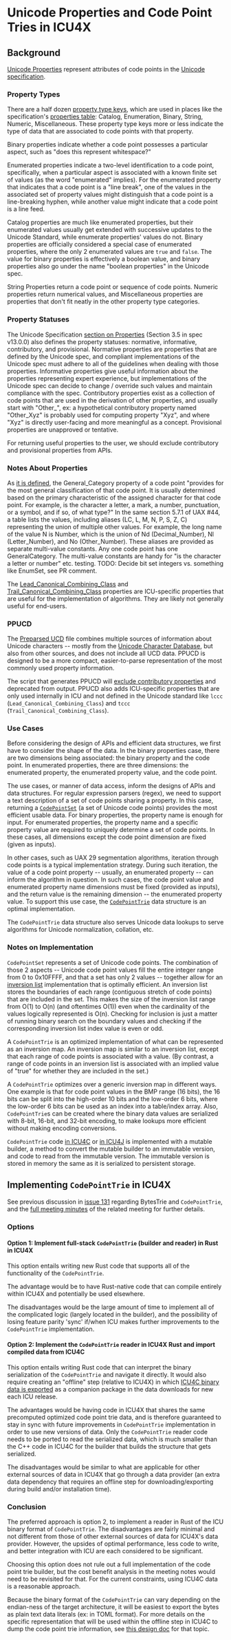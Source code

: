 # Unicode Properties and Code Point Tries in ICU4X

## Background

[Unicode Properties](https://unicode-org.github.io/icu/userguide/strings/properties.html) represent attributes of code points in the [Unicode specification](https://www.unicode.org/reports/tr44/#Properties). 

### Property Types

There are a half dozen [property type keys](https://www.unicode.org/reports/tr44/#About_Property_Table), which are used in places like the specification's [properties table](https://www.unicode.org/reports/tr44/#Property_List_Table): Catalog, Enumeration, Binary, String, Numeric, Miscellaneous. These property type keys more or less indicate the type of data that are associated to code points with that property.
 
Binary properties indicate whether a code point possesses a particular aspect, such as "does this represent whitespace?"

Enumerated properties indicate a two-level identification to a code point, specifically, when a particular aspect is associated with a known finite set of values (as the word "enumerated" implies). For the enumerated property that indicates that a code point is a "line break", one of the values in the associated set of property values might distinguish that a code point is a line-breaking hyphen, while another value might indicate that a code point is a line feed.

Catalog properties are much like enumerated properties, but their enumerated values usually get extended with successive updates to the Unicode Standard, while enumerate properties' values do not. Binary properties are officially considered a special case of enumerated properties, where the only 2 enumerated values are `true` and `false`. The value for binary properties is effectively a boolean value, and binary properties also go under the name "boolean properties" in the Unicode spec.

String Properties return a code point or sequence of code points. Numeric properties return numerical values, and Miscellaneous properties are properties that don't fit neatly in the other property type categories.

### Property Statuses

 The Unicode Specification [section on Properties](https://www.unicode.org/versions/Unicode13.0.0/ch03.pdf) (Section 3.5 in spec v13.0.0) also defines the property statuses: normative, informative, contributory, and provisional. Normative properties are properties that are defined by the Unicode spec, and compliant implementations of the Unicode spec must adhere to all of the guidelines when dealing with those properties. Informative properties give useful information about the properties representing expert experience, but implementations of the Unicode spec can decide to change / override such values and maintain compliance with the spec. Contributory properties exist as a collection of code points that are used in the derivation of other properties, and usually start with "Other_", ex: a hypothetical contributory property named "Other_Xyz" is probably used for computing property "Xyz", and where "Xyz" is directly user-facing and more meaningful as a concept. Provisional properties are unapproved or tentative.

 For returning useful properties to the user, we should exclude contributory and provisional properties from APIs.

### Notes About Properties

As [it is defined](https://www.unicode.org/reports/tr44/#General_Category_Values), the General_Category property of a code point "provides for the most general classification of that code point. It is usually determined based on the primary characteristic of the assigned character for that code point. For example, is the character a letter, a mark, a number, punctuation, or a symbol, and if so, of what type?" In the same section 5.7.1 of UAX #44, a table lists the values, including aliases (LC, L, M, N, P, S, Z, C) representing the union of multiple other values. For example, the long name of the value N is Number, which is the union of Nd (Decimal_Number), Nl (Letter_Number), and No (Other_Number). These aliases are provided as separate multi-value constants. Any one code point has one GeneralCategory. The multi-value constants are handy for "is the character a letter or number" etc. testing. TODO: Decide bit set integers vs. something like EnumSet, see PR comment.

The [Lead_Canonical_Combining_Class](https://unicode-org.github.io/icu-docs/apidoc/dev/icu4c/uchar_8h.html#ae40d616419e74ecc7c80a9febab03199a686db169e8d6dc82233ebdfdee777b5a) and [Trail_Canonical_Combining_Class](https://unicode-org.github.io/icu-docs/apidoc/dev/icu4c/uchar_8h.html#ae40d616419e74ecc7c80a9febab03199a477985deea2b2c42f3af4c7174c60d6c) properties are ICU-specific properties that are useful for the implementation of algorithms. They are likely not generally useful for end-users.

### PPUCD

The [Preparsed UCD](http://site.icu-project.org/design/props/ppucd) file combines multiple sources of information about Unicode characters -- mostly from the [Unicode Character Database](http://www.unicode.org/ucd/), but also from other sources, and does not include all UCD data. PPUCD is designed to be a more compact, easier-to-parse representation of the most commonly used property information.

The script that generates PPUCD will [exclude contributory properties](https://github.com/unicode-org/icu/blob/main/tools/unicode/py/preparseucd.py#L58) and deprecated from output. PPUCD also adds ICU-specific properties that are only used internally in ICU and not defined in the Unicode standard like `lccc` (`Lead_Canonical_Combining_Class`) and `tccc` (`Trail_Canonical_Combining_Class`).


### Use Cases

Before considering the design of APIs and efficient data structures, we first have to consider the shape of the data. In the binary properties case, there are two dimensions being associated: the binary property and the code point. In enumerated properties, there are three dimensions: the enumerated property, the enumerated property value, and the code point.

The use cases, or manner of data access, inform the designs of APIs and data structures. For regular expression parsers (regex), we need to support a text description of a set of code points sharing a property. In this case, returning a [`CodePointSet`](https://unicode-org.github.io/icu/userguide/strings/unicodeset.html) (a set of Unicode code points) provides the most efficient usable data. For binary properties, the property name is enough for input. For enumerated properties, the property name and a specific property value are required to uniquely determine a set of code points. In these cases, all dimensions except the code point dimension are fixed (given as inputs).

In other cases, such as UAX 29 segmentation algorithms, iteration through code points is a typical implementation strategy. During such iteration, the value of a code point property -- usually, an enumerated property -- can inform the algorithm in question. In such cases, the code point value and enumerated property name dimensions must be fixed (provided as inputs), and the return value is the remaining dimension -- the enumerated property value. To support this use case, the [`CodePointTrie`](https://icu.unicode.org/design/struct/utrie) data structure is an optimal implementation.

The `CodePointTrie` data structure also serves Unicode data lookups to serve algorithms for Unicode normalization, collation, etc.

### Notes on Implementation

`CodePointSet` represents a set of Unicode code points. The combination of those 2 aspects -- Unicode code point values fill the entire integer range from 0 to 0x10FFFF, and that a set has only 2 values -- together allow for an [inversion list](https://en.wikipedia.org/wiki/Inversion_list) implementation that is optimally efficient. An inversion list stores the boundaries of each range (contiguous stretch of code points) that are included in the set. This makes the size of the inversion list range from O(1) to O(n) (and oftentimes O(1)) even when the cardinality of the values logically represented is O(n). Checking for inclusion is just a matter of running binary search on the boundary values and checking if the corresponding inversion list index value is even or odd.

A `CodePointTrie` is an optimized implementation of what can be represented as an inversion map. An inversion map is similar to an inversion list, except that each range of code points is associated with a value. (By contrast, a range of code points in an inversion list is associated with an implied value of "true" for whether they are included in the set.) 

A `CodePointTrie` optimizes over a generic inversion map in different ways. One example is that for code point values in the BMP range (16 bits), the 16 bits can be split into the high-order 10 bits and the low-order 6 bits, where the low-order 6 bits can be used as an index into a table/index array. Also, `CodePointTrie`s can be created where the binary data values are serialized with 8-bit, 16-bit, and 32-bit encoding, to make lookups more efficient without making encoding conversions.

`CodePointTrie` code [in ICU4C](https://unicode-org.github.io/icu-docs/apidoc/released/icu4c/structUCPTrie.html) or [in ICU4J](https://unicode-org.github.io/icu-docs/apidoc/released/icu4j/) is implemented with a mutable builder, a method to convert the mutable builder to an immutable version, and code to read from the immutable version. The immutable version is stored in memory the same as it is serialized to persistent storage.

## Implementing `CodePointTrie` in ICU4X 

See previous discussion in [issue 131](https://github.com/unicode-org/icu4x/issues/131) regarding BytesTrie and `CodePointTrie`, and the [full meeting minutes](https://docs.google.com/document/d/1oaFovJiRbuBG-O9aq0h69gpGxMH0a_pHmMkO5YweS0E/edit#) of the related meeting for further details.

### Options

#### Option 1: Implement full-stack `CodePointTrie` (builder and reader) in Rust in ICU4X

This option entails writing new Rust code that supports all of the functionality of the `CodePointTrie`.

The advantage would be to have Rust-native code that can compile entirely within ICU4X and potentially be used elsewhere.

The disadvantages would be the large amount of time to implement all of the complicated logic (largely located in the builder), and the possibility of losing feature parity 'sync' if/when ICU makes further improvements to the `CodePointTrie` implementation.

#### Option 2: Implement the `CodePointTrie` reader in ICU4X Rust and import compiled data from ICU4C

This option entails writing Rust code that can interpret the binary serialization of the `CodePointTrie` and navigate it directly. It would also require creating an "offline" step (relative to ICU4X) in which [ICU4C binary data is exported](https://github.com/unicode-org/icu4x/issues/509) as a companion package in the data downloads for new each ICU release.

The advantages would be having code in ICU4X that shares the same precomputed optimized code point trie data, and is therefore guaranteed to stay in sync with future improvements in `CodePointTrie` implementation in order to use new versions of data. Only the `CodePointTrie` reader code needs to be ported to read the serialized data, which is much smaller than the C++ code in ICU4C for the builder that builds the structure that gets serialized.

The disadvantages would be similar to what are applicable for other external sources of data in ICU4X that go through a data provider (an extra data dependency that requires an offline step for downloading/exporting during build and/or installation time).

### Conclusion

The preferred approach is option 2, to implement a reader in Rust of the ICU binary format of `CodePointTrie`. The disadvantages are fairly minimal and not different from those of other external sources of data for ICU4X's data provider. However, the upsides of optimal performance, less code to write, and better integration with ICU are each considered to be significant. 

Choosing this option does not rule out a full implementation of the code point trie builder, but the cost benefit analysis in the meeting notes would need to be revisited for that. For the current constraints, using ICU4C data is a reasonable approach.

Because the binary format of the `CodePointTrie` can vary depending on the endian-ness of the target architecture, it will be easiest to export the bytes as plain text data literals (ex: in TOML format). For more details on the specific representation that will be used within the offline step in ICU4C to dump the code point trie information, see [this design doc](https://docs.google.com/document/d/1JkrL4pv477dIVnfilwlAEwqF9vstb_Uo_5XeUz2WXM8/edit#heading=h.9sqixr5cv2wn) for that topic.
